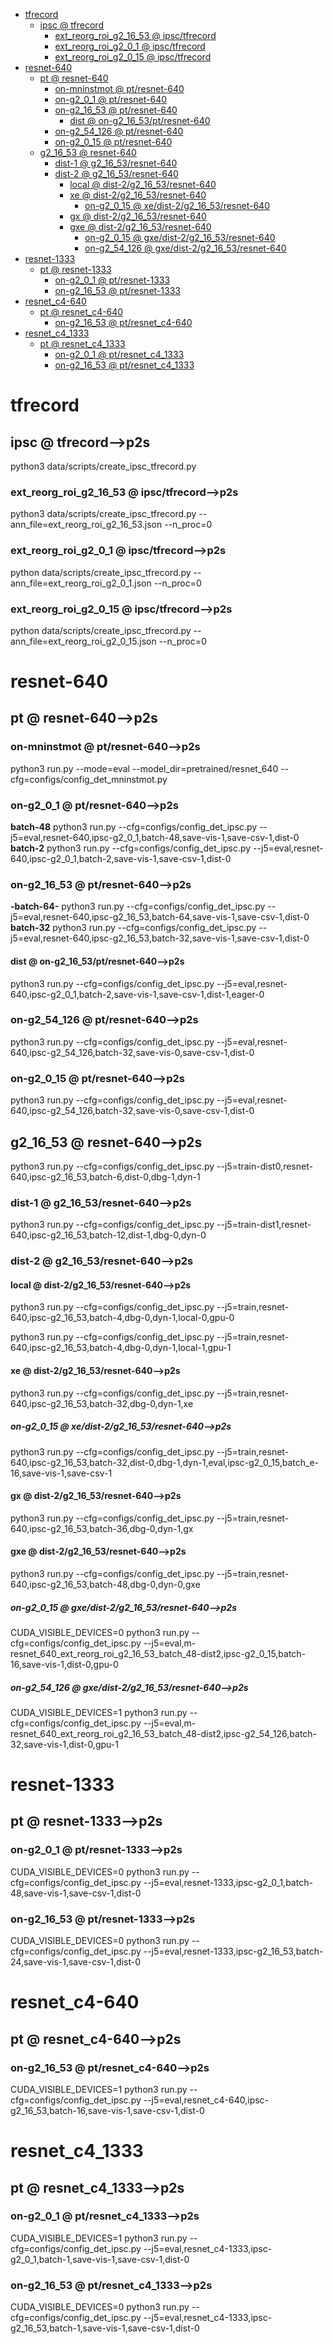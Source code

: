 <!-- MarkdownTOC -->

- [tfrecord](#tfrecor_d_)
    - [ipsc       @ tfrecord](#ipsc___tfrecord_)
        - [ext_reorg_roi_g2_16_53       @ ipsc/tfrecord](#ext_reorg_roi_g2_16_53___ipsc_tfrecor_d_)
        - [ext_reorg_roi_g2_0_1       @ ipsc/tfrecord](#ext_reorg_roi_g2_0_1___ipsc_tfrecor_d_)
        - [ext_reorg_roi_g2_0_15       @ ipsc/tfrecord](#ext_reorg_roi_g2_0_15___ipsc_tfrecor_d_)
- [resnet-640](#resnet_64_0_)
    - [pt       @ resnet-640](#pt___resnet_640_)
        - [on-mninstmot       @ pt/resnet-640](#on_mninstmot___pt_resnet_64_0_)
        - [on-g2_0_1       @ pt/resnet-640](#on_g2_0_1___pt_resnet_64_0_)
        - [on-g2_16_53       @ pt/resnet-640](#on_g2_16_53___pt_resnet_64_0_)
            - [dist       @ on-g2_16_53/pt/resnet-640](#dist___on_g2_16_53_pt_resnet_64_0_)
        - [on-g2_54_126       @ pt/resnet-640](#on_g2_54_126___pt_resnet_64_0_)
        - [on-g2_0_15       @ pt/resnet-640](#on_g2_0_15___pt_resnet_64_0_)
    - [g2_16_53       @ resnet-640](#g2_16_53___resnet_640_)
        - [dist-1       @ g2_16_53/resnet-640](#dist_1___g2_16_53_resnet_64_0_)
        - [dist-2       @ g2_16_53/resnet-640](#dist_2___g2_16_53_resnet_64_0_)
            - [local       @ dist-2/g2_16_53/resnet-640](#local___dist_2_g2_16_53_resnet_640_)
            - [xe       @ dist-2/g2_16_53/resnet-640](#xe___dist_2_g2_16_53_resnet_640_)
                - [on-g2_0_15       @ xe/dist-2/g2_16_53/resnet-640](#on_g2_0_15___xe_dist_2_g2_16_53_resnet_64_0_)
            - [gx       @ dist-2/g2_16_53/resnet-640](#gx___dist_2_g2_16_53_resnet_640_)
            - [gxe       @ dist-2/g2_16_53/resnet-640](#gxe___dist_2_g2_16_53_resnet_640_)
                - [on-g2_0_15       @ gxe/dist-2/g2_16_53/resnet-640](#on_g2_0_15___gxe_dist_2_g2_16_53_resnet_640_)
                - [on-g2_54_126       @ gxe/dist-2/g2_16_53/resnet-640](#on_g2_54_126___gxe_dist_2_g2_16_53_resnet_640_)
- [resnet-1333](#resnet_1333_)
    - [pt       @ resnet-1333](#pt___resnet_133_3_)
        - [on-g2_0_1       @ pt/resnet-1333](#on_g2_0_1___pt_resnet_1333_)
        - [on-g2_16_53       @ pt/resnet-1333](#on_g2_16_53___pt_resnet_1333_)
- [resnet_c4-640](#resnet_c4_640_)
    - [pt       @ resnet_c4-640](#pt___resnet_c4_64_0_)
        - [on-g2_16_53       @ pt/resnet_c4-640](#on_g2_16_53___pt_resnet_c4_640_)
- [resnet_c4_1333](#resnet_c4_133_3_)
    - [pt       @ resnet_c4_1333](#pt___resnet_c4_1333_)
        - [on-g2_0_1       @ pt/resnet_c4_1333](#on_g2_0_1___pt_resnet_c4_133_3_)
        - [on-g2_16_53       @ pt/resnet_c4_1333](#on_g2_16_53___pt_resnet_c4_133_3_)

<!-- /MarkdownTOC -->

<a id="tfrecor_d_"></a>
# tfrecord
<a id="ipsc___tfrecord_"></a>
## ipsc       @ tfrecord-->p2s
python3 data/scripts/create_ipsc_tfrecord.py
<a id="ext_reorg_roi_g2_16_53___ipsc_tfrecor_d_"></a>
### ext_reorg_roi_g2_16_53       @ ipsc/tfrecord-->p2s
python3 data/scripts/create_ipsc_tfrecord.py --ann_file=ext_reorg_roi_g2_16_53.json --n_proc=0
<a id="ext_reorg_roi_g2_0_1___ipsc_tfrecor_d_"></a>
### ext_reorg_roi_g2_0_1       @ ipsc/tfrecord-->p2s
python data/scripts/create_ipsc_tfrecord.py --ann_file=ext_reorg_roi_g2_0_1.json --n_proc=0
<a id="ext_reorg_roi_g2_0_15___ipsc_tfrecor_d_"></a>
### ext_reorg_roi_g2_0_15       @ ipsc/tfrecord-->p2s
python data/scripts/create_ipsc_tfrecord.py --ann_file=ext_reorg_roi_g2_0_15.json --n_proc=0

<a id="resnet_64_0_"></a>
# resnet-640 
<a id="pt___resnet_640_"></a>
## pt       @ resnet-640-->p2s
<a id="on_mninstmot___pt_resnet_64_0_"></a>
### on-mninstmot       @ pt/resnet-640-->p2s
python3 run.py --mode=eval --model_dir=pretrained/resnet_640 --cfg=configs/config_det_mninstmot.py
<a id="on_g2_0_1___pt_resnet_64_0_"></a>
### on-g2_0_1       @ pt/resnet-640-->p2s
__batch-48__
python3 run.py --cfg=configs/config_det_ipsc.py  --j5=eval,resnet-640,ipsc-g2_0_1,batch-48,save-vis-1,save-csv-1,dist-0
__batch-2__
python3 run.py --cfg=configs/config_det_ipsc.py  --j5=eval,resnet-640,ipsc-g2_0_1,batch-2,save-vis-1,save-csv-1,dist-0
<a id="on_g2_16_53___pt_resnet_64_0_"></a>
### on-g2_16_53       @ pt/resnet-640-->p2s
__-batch-64-__
python3 run.py --cfg=configs/config_det_ipsc.py  --j5=eval,resnet-640,ipsc-g2_16_53,batch-64,save-vis-1,save-csv-1,dist-0
__batch-32__
python3 run.py --cfg=configs/config_det_ipsc.py  --j5=eval,resnet-640,ipsc-g2_16_53,batch-32,save-vis-1,save-csv-1,dist-0
<a id="dist___on_g2_16_53_pt_resnet_64_0_"></a>
#### dist       @ on-g2_16_53/pt/resnet-640-->p2s
python3 run.py --cfg=configs/config_det_ipsc.py  --j5=eval,resnet-640,ipsc-g2_0_1,batch-2,save-vis-1,save-csv-1,dist-1,eager-0

<a id="on_g2_54_126___pt_resnet_64_0_"></a>
### on-g2_54_126       @ pt/resnet-640-->p2s
python3 run.py --cfg=configs/config_det_ipsc.py  --j5=eval,resnet-640,ipsc-g2_54_126,batch-32,save-vis-0,save-csv-1,dist-0

<a id="on_g2_0_15___pt_resnet_64_0_"></a>
### on-g2_0_15       @ pt/resnet-640-->p2s
python3 run.py --cfg=configs/config_det_ipsc.py  --j5=eval,resnet-640,ipsc-g2_54_126,batch-32,save-vis-0,save-csv-1,dist-0

<a id="g2_16_53___resnet_640_"></a>
## g2_16_53       @ resnet-640-->p2s
python3 run.py --cfg=configs/config_det_ipsc.py  --j5=train-dist0,resnet-640,ipsc-g2_16_53,batch-6,dist-0,dbg-1,dyn-1
<a id="dist_1___g2_16_53_resnet_64_0_"></a>
### dist-1       @ g2_16_53/resnet-640-->p2s
python3 run.py --cfg=configs/config_det_ipsc.py  --j5=train-dist1,resnet-640,ipsc-g2_16_53,batch-12,dist-1,dbg-0,dyn-0
<a id="dist_2___g2_16_53_resnet_64_0_"></a>
### dist-2       @ g2_16_53/resnet-640-->p2s
<a id="local___dist_2_g2_16_53_resnet_640_"></a>
#### local       @ dist-2/g2_16_53/resnet-640-->p2s
python3 run.py --cfg=configs/config_det_ipsc.py  --j5=train,resnet-640,ipsc-g2_16_53,batch-4,dbg-0,dyn-1,local-0,gpu-0

python3 run.py --cfg=configs/config_det_ipsc.py  --j5=train,resnet-640,ipsc-g2_16_53,batch-4,dbg-0,dyn-1,local-1,gpu-1

<a id="xe___dist_2_g2_16_53_resnet_640_"></a>
#### xe       @ dist-2/g2_16_53/resnet-640-->p2s
python3 run.py --cfg=configs/config_det_ipsc.py  --j5=train,resnet-640,ipsc-g2_16_53,batch-32,dbg-0,dyn-1,xe
<a id="on_g2_0_15___xe_dist_2_g2_16_53_resnet_64_0_"></a>
##### on-g2_0_15       @ xe/dist-2/g2_16_53/resnet-640-->p2s
python3 run.py --cfg=configs/config_det_ipsc.py  --j5=train,resnet-640,ipsc-g2_16_53,batch-32,dist-0,dbg-1,dyn-1,eval,ipsc-g2_0_15,batch_e-16,save-vis-1,save-csv-1

<a id="gx___dist_2_g2_16_53_resnet_640_"></a>
#### gx       @ dist-2/g2_16_53/resnet-640-->p2s
python3 run.py --cfg=configs/config_det_ipsc.py  --j5=train,resnet-640,ipsc-g2_16_53,batch-36,dbg-0,dyn-1,gx

<a id="gxe___dist_2_g2_16_53_resnet_640_"></a>
#### gxe       @ dist-2/g2_16_53/resnet-640-->p2s
python3 run.py --cfg=configs/config_det_ipsc.py  --j5=train,resnet-640,ipsc-g2_16_53,batch-48,dbg-0,dyn-0,gxe
<a id="on_g2_0_15___gxe_dist_2_g2_16_53_resnet_640_"></a>
##### on-g2_0_15       @ gxe/dist-2/g2_16_53/resnet-640-->p2s
CUDA_VISIBLE_DEVICES=0 python3 run.py --cfg=configs/config_det_ipsc.py  --j5=eval,m-resnet_640_ext_reorg_roi_g2_16_53_batch_48-dist2,ipsc-g2_0_15,batch-16,save-vis-1,dist-0,gpu-0
<a id="on_g2_54_126___gxe_dist_2_g2_16_53_resnet_640_"></a>
##### on-g2_54_126       @ gxe/dist-2/g2_16_53/resnet-640-->p2s
CUDA_VISIBLE_DEVICES=1 python3 run.py --cfg=configs/config_det_ipsc.py  --j5=eval,m-resnet_640_ext_reorg_roi_g2_16_53_batch_48-dist2,ipsc-g2_54_126,batch-32,save-vis-1,dist-0,gpu-1

<a id="resnet_1333_"></a>
# resnet-1333 
<a id="pt___resnet_133_3_"></a>
## pt       @ resnet-1333-->p2s
<a id="on_g2_0_1___pt_resnet_1333_"></a>
### on-g2_0_1       @ pt/resnet-1333-->p2s
CUDA_VISIBLE_DEVICES=0 python3 run.py --cfg=configs/config_det_ipsc.py  --j5=eval,resnet-1333,ipsc-g2_0_1,batch-48,save-vis-1,save-csv-1,dist-0
<a id="on_g2_16_53___pt_resnet_1333_"></a>
### on-g2_16_53       @ pt/resnet-1333-->p2s
CUDA_VISIBLE_DEVICES=0 python3 run.py --cfg=configs/config_det_ipsc.py  --j5=eval,resnet-1333,ipsc-g2_16_53,batch-24,save-vis-1,save-csv-1,dist-0

<a id="resnet_c4_640_"></a>
# resnet_c4-640 
<a id="pt___resnet_c4_64_0_"></a>
## pt       @ resnet_c4-640-->p2s
<a id="on_g2_16_53___pt_resnet_c4_640_"></a>
### on-g2_16_53       @ pt/resnet_c4-640-->p2s
CUDA_VISIBLE_DEVICES=1 python3 run.py --cfg=configs/config_det_ipsc.py  --j5=eval,resnet_c4-640,ipsc-g2_16_53,batch-16,save-vis-1,save-csv-1,dist-0

<a id="resnet_c4_133_3_"></a>
# resnet_c4_1333 
<a id="pt___resnet_c4_1333_"></a>
## pt       @ resnet_c4_1333-->p2s
<a id="on_g2_0_1___pt_resnet_c4_133_3_"></a>
### on-g2_0_1       @ pt/resnet_c4_1333-->p2s
CUDA_VISIBLE_DEVICES=1 python3 run.py --cfg=configs/config_det_ipsc.py  --j5=eval,resnet_c4-1333,ipsc-g2_0_1,batch-1,save-vis-1,save-csv-1,dist-0
<a id="on_g2_16_53___pt_resnet_c4_133_3_"></a>
### on-g2_16_53       @ pt/resnet_c4_1333-->p2s
CUDA_VISIBLE_DEVICES=0 python3 run.py --cfg=configs/config_det_ipsc.py  --j5=eval,resnet_c4-1333,ipsc-g2_16_53,batch-1,save-vis-1,save-csv-1,dist-0



